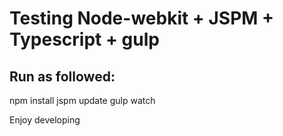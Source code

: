 # Testing Node-webkit + JSPM + Typescript + gulp

## Run as followed:
npm install
jspm update
gulp watch

Enjoy developing
